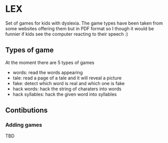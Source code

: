 # LEX

Set of games for kids with dyslexia. The game types have been taken from some websites offering them but in PDF
format so I though it would be funnier if kids see the computer reacting to their speech :)

## Types of game

At the moment there are 5 types of games

- words: read the words appearing
- tale: read a page of a tale and it will reveal a picture
- fake: detect which word is real and which one is fake
- hack words: hack the string of charaters into words
- hack syllables: hack the given word into syllables

## Contibutions

### Adding games

TBD
